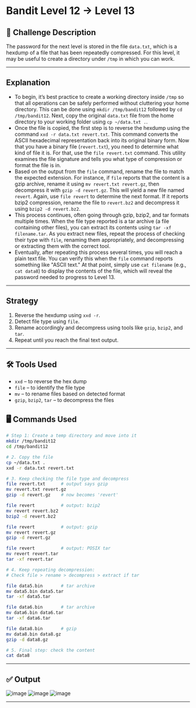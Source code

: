 # Bandit Level 12 → Level 13

## **🧩** Challenge Description

The password for the next level is stored in the file `data.txt`, which is a hexdump of a file that has been repeatedly compressed. For this level, it may be useful to create a directory under `/tmp` in which you can work.

---

## Explanation

- To begin, it’s best practice to create a working directory inside `/tmp` so that all operations can be safely performed without cluttering your home directory. This can be done using `mkdir /tmp/bandit12` followed by `cd /tmp/bandit12`. Next, copy the original `data.txt` file from the home directory to your working folder using `cp ~/data.txt .`.
- Once the file is copied, the first step is to reverse the hexdump using the command `xxd -r data.txt revert.txt`. This command converts the ASCII hexadecimal representation back into its original binary form. Now that you have a binary file (`revert.txt`), you need to determine what kind of file it is. For that, use the `file revert.txt` command. This utility examines the file signature and tells you what type of compression or format the file is in.
- Based on the output from the `file` command, rename the file to match the expected extension. For instance, if `file` reports that the content is a gzip archive, rename it using `mv revert.txt revert.gz`, then decompress it with `gzip -d revert.gz`. This will yield a new file named `revert`. Again, use `file revert` to determine the next format. If it reports bzip2 compression, rename the file to `revert.bz2` and decompress it using `bzip2 -d revert.bz2`.
- This process continues, often going through gzip, bzip2, and tar formats multiple times. When the file type reported is a tar archive (a file containing other files), you can extract its contents using `tar -xf filename.tar`. As you extract new files, repeat the process of checking their type with `file`, renaming them appropriately, and decompressing or extracting them with the correct tool.
- Eventually, after repeating this process several times, you will reach a plain text file. You can verify this when the `file` command reports something like "ASCII text." At that point, simply use `cat filename` (e.g., `cat data8`) to display the contents of the file, which will reveal the password needed to progress to Level 13.

---

## Strategy

1. Reverse the hexdump using `xxd -r`.
2. Detect file type using `file`.
3. Rename accordingly and decompress using tools like `gzip`, `bzip2`, and `tar`.
4. Repeat until you reach the final text output.

---

## 🛠️ Tools Used

- `xxd` – to reverse the hex dump
- `file` – to identify the file type
- `mv` – to rename files based on detected format
- `gzip`, `bzip2`, `tar` – to decompress the files

## 🖥️ Commands Used

```bash
# Step 1: Create a temp directory and move into it
mkdir /tmp/bandit12
cd /tmp/bandit12

# 2. Copy the file
cp ~/data.txt .
xxd -r data.txt revert.txt

# 3. Keep checking the file type and decompress
file revert.txt      # output says gzip
mv revert.txt revert.gz
gzip -d revert.gz    # now becomes 'revert'

file revert          # output: bzip2
mv revert revert.bz2
bzip2 -d revert.bz2

file revert          # output: gzip
mv revert revert.gz
gzip -d revert.gz

file revert          # output: POSIX tar
mv revert revert.tar
tar -xf revert.tar

# 4. Keep repeating decompression:
# Check file > rename > decompress > extract if tar

file data5.bin       # tar archive
mv data5.bin data5.tar
tar -xf data5.tar

file data6.bin       # tar archive
mv data6.bin data6.tar
tar -xf data6.tar

file data8.bin       # gzip
mv data8.bin data8.gz
gzip -d data8.gz

# 5. Final step: check the content
cat data8

```

---

## ✅ Output
![image](https://github.com/user-attachments/assets/7f44bc39-c104-46f3-9e41-f238e7646436)
![image](https://github.com/user-attachments/assets/1c53ad52-60e0-4ecf-b340-ad74e222aad1)
![image](https://github.com/user-attachments/assets/9aeefc6e-33a9-4ad6-9926-87f31f14b885)

---
